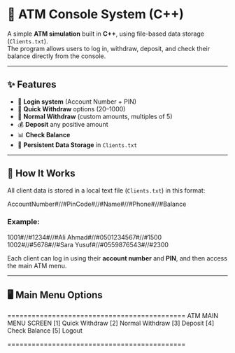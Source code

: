 # 🏦 ATM Console System (C++)

A simple **ATM simulation** built in **C++**, using file-based data storage (`Clients.txt`).  
The program allows users to log in, withdraw, deposit, and check their balance directly from the console.

---

## ✨ Features

- 🔐 **Login system** (Account Number + PIN)
- 💸 **Quick Withdraw** options (20–1000)
- 🧾 **Normal Withdraw** (custom amounts, multiples of 5)
- 💰 **Deposit** any positive amount
- 📊 **Check Balance**
- 💾 **Persistent Data Storage** in `Clients.txt`

---

## 🧠 How It Works

All client data is stored in a local text file (`Clients.txt`) in this format:

AccountNumber#//#PinCode#//#Name#//#Phone#//#Balance


### Example:


1001#//#1234#//#Ali Ahmad#//#0501234567#//#1500
1002#//#5678#//#Sara Yusuf#//#0559876543#//#2300


Each client can log in using their **account number** and **PIN**, and then access the main ATM menu.

---

## 🖥️ Main Menu Options


============================================
ATM MAIN MENU SCREEN
 [1] Quick Withdraw
 [2] Normal Withdraw
 [3] Deposit
 [4] Check Balance
 [5] Logout


============================================
